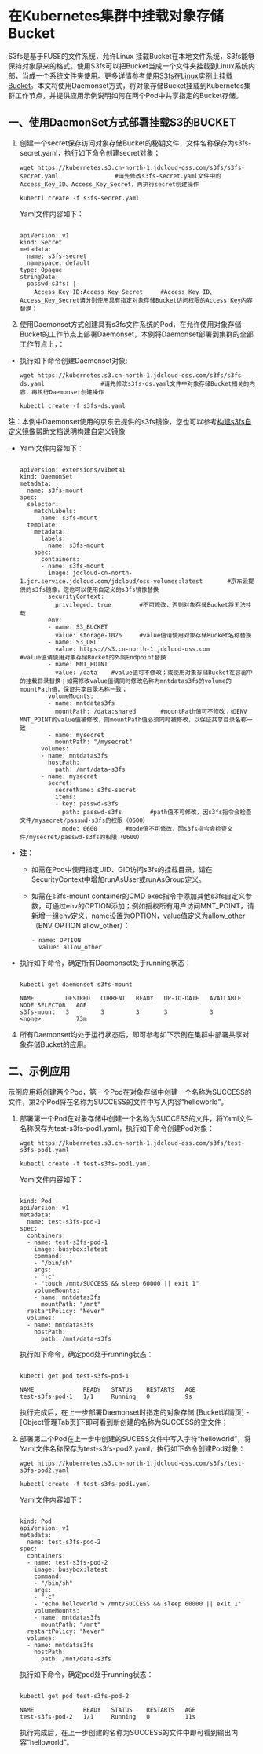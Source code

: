 # 在Kubernetes集群中挂载对象存储Bucket
S3fs是基于FUSE的文件系统，允许Linux 挂载Bucket在本地文件系统，S3fs能够保持对象原来的格式。使用S3fs可以把Bucket当成一个文件夹挂载到Linux系统内部，当成一个系统文件夹使用。更多详情参考[使用S3fs在Linux实例上挂载Bucket](https://docs.jdcloud.com/cn/object-storage-service/s3fs)。本文将使用Daemonset方式，将对象存储Bucket挂载到Kubernetes集群工作节点，并提供应用示例说明如何在两个Pod中共享指定的Bucket存储。

## 一、使用DaemonSet方式部署挂载S3的BUCKET

1. 创建一个secret保存访问对象存储Bucket的秘钥文件，文件名称保存为s3fs-secret.yaml，执行如下命令创建secret对象；

    ```
    wget https://kubernetes.s3.cn-north-1.jdcloud-oss.com/s3fs/s3fs-secret.yaml                #请先修改s3fs-secret.yaml文件中的Access_Key_ID、Access_Key_Secret，再执行secret创建操作

    kubectl create -f s3fs-secret.yaml
    ```
    
    Yaml文件内容如下：

    ```
    
    apiVersion: v1
    kind: Secret
    metadata:
      name: s3fs-secret
      namespace: default
    type: Opaque
    stringData:
      passwd-s3fs: |-
        Access_Key_ID:Access_Key_Secret     #Access_Key_ID、Access_Key_Secret请分别使用具有指定对象存储Bucket访问权限的Access Key内容替换；
    ```

2. 使用Daemonset方式创建具有s3fs文件系统的Pod，在允许使用对象存储Bucket的工作节点上部署Daemonset，本例将Daemonset部署到集群的全部工作节点上，：

  * 执行如下命令创建Daemonset对象:

    ```
    wget https://kubernetes.s3.cn-north-1.jdcloud-oss.com/s3fs/s3fs-ds.yaml                #请先修改s3fs-ds.yaml文件中对象存储Bucket相关的内容，再执行Daemonset创建操作

    kubectl create -f s3fs-ds.yaml
    ``` 
  **注**：本例中Daemonset使用的京东云提供的s3fs镜像，您也可以参考[构建s3fs自定义镜像](https://docs.jdcloud.com/cn/jcs-for-kubernetes/s3fs-custom-image)帮助文档说明构建自定义镜像
  * Yaml文件内容如下：
    ```
    
    apiVersion: extensions/v1beta1
    kind: DaemonSet
    metadata:
      name: s3fs-mount
    spec:
      selector:
        matchLabels:
          name: s3fs-mount
      template:
        metadata:
          labels:
            name: s3fs-mount
        spec:
          containers:
          - name: s3fs-mount
            image: jdcloud-cn-north-1.jcr.service.jdcloud.com/jdcloud/oss-volumes:latest       #京东云提供的s3fs镜像，您也可以使用自定义的s3fs镜像替换
            securityContext:
              privileged: true        #不可修改，否则对象存储Bucket将无法挂载
            env:
            - name: S3_BUCKET
              value: storage-1026     #value值请使用对象存储Bucket名称替换  
            - name: S3_URL
              value: https://s3.cn-north-1.jdcloud-oss.com        #value值请使用对象存储Bucket的外网Endpoint替换
            - name: MNT_POINT
              value: /data    #value值可不修改；或使用对象存储Bucket在容器中的挂载目录替换；如需修改value值请同时修改名称为mntdatas3fs的volume的mountPath值，保证共享目录名称一致；
            volumeMounts:
            - name: mntdatas3fs
              mountPath: /data:shared       #mountPath值可不修改；如ENV MNT_POINT的value值被修改，则mountPath值必须同时被修改，以保证共享目录名称一致
            - name: mysecret
              mountPath: "/mysecret"
          volumes:
          - name: mntdatas3fs
            hostPath:
              path: /mnt/data-s3fs
          - name: mysecret
            secret:
              secretName: s3fs-secret
              items:
              - key: passwd-s3fs
                path: passwd-s3fs        #path值不可修改，因s3fs指令会检查文件/mysecret/passwd-s3fs的权限（0600）
                mode: 0600        #mode值不可修改，因s3fs指令会检查文件/mysecret/passwd-s3fs的权限（0600）

    ```

* **注**：

  * 如需在Pod中使用指定UID、GID访问s3fs的挂载目录，请在SecurityContext中增加runAsUser或runAsGroup定义。
  * 如需在s3fs-mount container的CMD exec指令中添加其他s3fs自定义参数，可通过env的OPTION添加；例如授权所有用户访问MNT_POINT，请新增一组env定义，name设置为OPTION，value值定义为allow_other（ENV OPTION allow_other）：

    ```
    - name: OPTION
      value: allow_other
    ```



* 执行如下命令，确定所有Daemonset处于running状态：
    ```
    
    kubectl get daemonset s3fs-mount

    NAME         DESIRED   CURRENT   READY   UP-TO-DATE   AVAILABLE   NODE SELECTOR   AGE
    s3fs-mount   3         3         3       3            3           <none>          73m
    ```

4. 所有Daemonset均处于运行状态后，即可参考如下示例在集群中部署共享对象存储Bucket的应用。

## 二、示例应用

示例应用将创建两个Pod，第一个Pod在对象存储中创建一个名称为SUCCESS的文件，第2个Pod将在名称为SUCCESS的文件中写入内容“helloworld”。

1. 部署第一个Pod在对象存储中创建一个名称为SUCCESS的文件，将Yaml文件名称保存为test-s3fs-pod1.yaml，执行如下命令创建Pod对象：

    ```
    wget https://kubernetes.s3.cn-north-1.jdcloud-oss.com/s3fs/test-s3fs-pod1.yaml

    kubectl create -f test-s3fs-pod1.yaml
    ```
    
    Yaml文件内容如下：
    ```
    
    kind: Pod
    apiVersion: v1
    metadata:
      name: test-s3fs-pod-1
    spec:
      containers:
      - name: test-s3fs-pod-1
        image: busybox:latest
        command:
        - "/bin/sh"
        args:
        - "-c"
        - "touch /mnt/SUCCESS && sleep 60000 || exit 1"
        volumeMounts:
        - name: mntdatas3fs
          mountPath: "/mnt"
      restartPolicy: "Never"
      volumes:
      - name: mntdatas3fs
        hostPath:
          path: /mnt/data-s3fs
      ```
      执行如下命令，确定pod处于running状态：

      ```
      
      kubectl get pod test-s3fs-pod-1

      NAME              READY   STATUS    RESTARTS   AGE
      test-s3fs-pod-1   1/1     Running   0          9s
      ```
      执行完成后，在上一步部署Daemonset时指定的对象存储 [Bucket详情页] - [Object管理Tab页]下即可看到新创建的名称为SUCCESS的空文件；
   
2. 部署第二个Pod在上一步中创建的SUCESS文件中写入字符“helloworld”，将Yaml文件名称保存为test-s3fs-pod2.yaml，执行如下命令创建Pod对象：

    ```
    wget https://kubernetes.s3.cn-north-1.jdcloud-oss.com/s3fs/test-s3fs-pod2.yaml

    kubectl create -f test-s3fs-pod1.yaml
    ```
    
    Yaml文件内容如下：
    ```
    
    kind: Pod
    apiVersion: v1
    metadata:
      name: test-s3fs-pod-2
    spec:
      containers:
      - name: test-s3fs-pod-2
        image: busybox:latest
        command:
        - "/bin/sh"
        args:
        - "-c"
        - "echo helloworld > /mnt/SUCCESS && sleep 60000 || exit 1"
        volumeMounts:
        - name: mntdatas3fs
          mountPath: "/mnt"
      restartPolicy: "Never"
      volumes:
      - name: mntdatas3fs
        hostPath:
          path: /mnt/data-s3fs
      ```
    执行如下命令，确定pod处于running状态：

    ```
    
    kubectl get pod test-s3fs-pod-2

    NAME              READY   STATUS    RESTARTS   AGE
    test-s3fs-pod-2   1/1     Running   0          11s
    ```
    执行完成后，在上一步创建的名称为SUCCESS的文件中即可看到输出内容“helloworld”。
